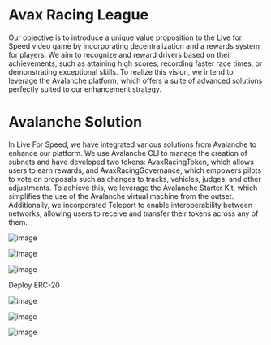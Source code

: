# Avax Racing League

Our objective is to introduce a unique value proposition to the Live for Speed video game by incorporating decentralization and a rewards system for players. We aim to recognize and reward drivers based on their achievements, such as attaining high scores, recording faster race times, or demonstrating exceptional skills. To realize this vision, we intend to leverage the Avalanche platform, which offers a suite of advanced solutions perfectly suited to our enhancement strategy.



# Avalanche Solution

In Live For Speed, we have integrated various solutions from Avalanche to enhance our platform. We use Avalanche CLI to manage the creation of subnets and have developed two tokens: AvaxRacingToken, which allows users to earn rewards, and AvaxRacingGovernance, which empowers pilots to vote on proposals such as changes to tracks, vehicles, judges, and other adjustments. To achieve this, we leverage the Avalanche Starter Kit, which simplifies the use of the Avalanche virtual machine from the outset. Additionally, we incorporated Teleport to enable interoperability between networks, allowing users to receive and transfer their tokens across any of them.

![image](https://github.com/user-attachments/assets/aa359966-1aff-4a50-ae95-cdf3bfbabc75)

![image](https://github.com/user-attachments/assets/7a597a7e-710a-403d-8213-d69499875f55)

![image](https://github.com/user-attachments/assets/a11d9dea-3501-4313-b066-bcaa3293f201)

Deploy ERC-20

![image](https://github.com/user-attachments/assets/05e85907-291e-44a4-a59b-4e6206da4ad9)

![image](https://github.com/user-attachments/assets/2c9a560d-2026-4bfc-baa3-1fd173becf88)

![image](https://github.com/user-attachments/assets/c4ab667e-76ed-4b0c-8932-e5c65858a7a3)



